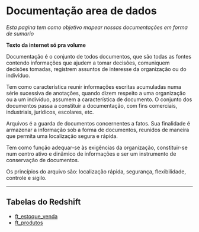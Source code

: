 # **Documentação area de dados**

_Esta pagina tem como objetivo mapear nossas documentações em forma de sumario_


**Texto da internet só pra volume**

Documentação é o conjunto de todos documentos, que são todas as fontes contendo informações que ajudem a tomar decisões, comuniquem decisões tomadas, registrem assuntos de interesse da organização ou do indivíduo.

Tem como característica reunir informações escritas acumuladas numa série sucessiva de anotações, quando dizem respeito a uma organização ou a um indivíduo, assumem a característica de documento. O conjunto dos documentos passa a constituir a documentação, com fins comerciais, industriais, jurídicos, escolares, etc.

Arquivos é a guarda de documentos concernentes a fatos. Sua finalidade é armazenar a informação sob a forma de documentos, reunidos de maneira que permita uma localização segura e rápida.

Tem como função adequar-se às exigências da organização, constituir-se num centro ativo e dinâmico de informações e ser um instrumento de conservação de documentos.

Os princípios do arquivo são: localização rápida, segurança, flexibilidade, controle e sigilo.


--------------------------------------------------------------------------------------

## **Tabelas do Redshift**

* [ft_estoque_venda](https://github.com/Henrique0liveira/Wiki/blob/main/ft_estoque_venda)
* [ft_produtos](https://github.com/Henrique0liveira/Wiki/wiki/ft_produtos)
